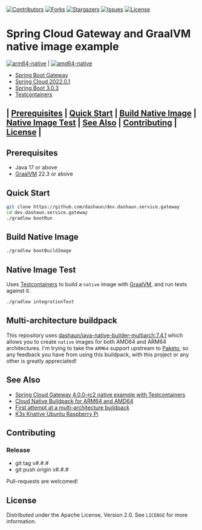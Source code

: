 [![Contributors][contributors-shield]][contributors-url]
[![Forks][forks-shield]][forks-url]
[![Stargazers][stars-shield]][stars-url]
[![Issues][issues-shield]][issues-url]
[![License][license-shield]][license-url]

# Spring Cloud Gateway and GraalVM native image example

[![arm64-native](https://circleci.com/gh/dashaun/dev.dashaun.service.gateway.svg?style=shield)](https://app.circleci.com/pipelines/github/dashaun/dev.dashaun.service.gateway) |
[![amd64-native](https://github.com/dashaun/dev.dashaun.service.gateway/actions/workflows/amd64-native.yml/badge.svg)](https://github.com/dashaun/dev.dashaun.service.gateway/actions/workflows/amd64-native.yml)

- [Spring Boot Gateway](https://spring.io/projects/spring-cloud-gateway)
- [Spring Cloud 2022.0.1](https://spring.io/projects/spring-cloud)
- [Spring Boot 3.0.3](https://spring.io/projects/spring-boot)
- [Testcontainers](https://testcontainers.org)

## | [Prerequisites](#prerequisites) | [Quick Start](#quick-start) | [Build Native Image](#build-native-image) | [Native Image Test](#native-image-test) | [See Also](#see-also) | [Contributing](#contributing) | [License](#license) |

## Prerequisites

- Java 17 or above
- [GraalVM](https://graalvm.org) 22.3 or above

## Quick Start

```bash
git clone https://github.com/dashaun/dev.dashaun.service.gateway
cd dev.dashaun.service.gateway
./gradlew bootRun
```

## Build Native Image

```bash
./gradlew bootBuildImage
```

## Native Image Test

Uses [Testcontainers](https://testcontainers.org) to build a `native` image with [GraalVM](https://graalvm.org), and run tests against it.

```bash
./gradlew integrationTest
```

## Multi-architecture buildpack

This repository uses [dashaun/java-native-builder-multiarch:7.4.1](https://hub.docker.com/r/dashaun/java-native-builder-multiarch)
which allows you to create `native` images for both AMD64 and ARM64 architectures.
I'm trying to take the `ARM64` support upstream to [Paketo](https://paketo.io), so any feedback you have from using this buildpack, with this project or any other is greatly appreciated!

## See Also

- [Spring Cloud Gateway 4.0.0-rc2 native example with Testcontainers](https://dashaun.com/posts/spring-cloud-gateway-4-0-0-rc2-native-example-with-testcontainers/)
- [Cloud Native Buildpack for ARM64 and AMD64](https://dashaun.com/posts/java-native-builder-multiarch-7-41-0/)
- [First attempt at a multi-architecture buildpack](https://dashaun.com/posts/multiarch-builder-poc/)
- [K3s Knative Ubuntu Raspberry Pi](https://dashaun.com/posts/k3s-knative-ubuntu-raspberry-pi/)

<!-- CONTRIBUTING -->
## Contributing

### Release

- git tag v#.#.#
- git push origin v#.#.#

Pull-requests are welcomed!

<!-- LICENSE -->
## License

Distributed under the Apache License, Version 2.0. See `LICENSE` for more information.

<!-- MARKDOWN LINKS & IMAGES -->
<!-- https://www.markdownguide.org/basic-syntax/#reference-style-links -->
[contributors-shield]: https://img.shields.io/github/contributors/dashaun/dev.dashaun.service.gateway.svg?style=for-the-badge
[contributors-url]: https://github.com/dashaun/dev.dashaun.service.gateway/graphs/contributors
[forks-shield]: https://img.shields.io/github/forks/dashaun/dev.dashaun.service.gateway.svg?style=for-the-badge
[forks-url]: https://github.com/dashaun/dev.dashaun.service.gateway/network/members
[stars-shield]: https://img.shields.io/github/stars/dashaun/dev.dashaun.service.gateway.svg?style=for-the-badge
[stars-url]: https://github.com/dashaun/dev.dashaun.service.gateway/stargazers
[issues-shield]: https://img.shields.io/github/issues/dashaun/dev.dashaun.service.gateway.svg?style=for-the-badge
[issues-url]: https://github.com/dashaun/dev.dashaun.service.gateway/issues
[license-shield]: https://img.shields.io/github/license/dashaun/dev.dashaun.service.gateway.svg?style=for-the-badge
[license-url]: https://github.com/dashaun/dev.dashaun.service.gateway/blob/master/LICENSE.txt
